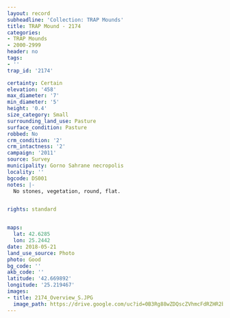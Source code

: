 ```yaml
---
layout: record
subheadline: 'Collection: TRAP Mounds'
title: TRAP Mound - 2174
categories:
- TRAP Mounds
- 2000-2999
header: no
tags:
- ''
trap_id: '2174'

certainty: Certain
elevation: '458'
max_diameter: '7'
min_diameter: '5'
height: '0.4'
size_category: Small
surrounding_land_use: Pasture
surface_condition: Pasture
robbed: No
crm_condition: '2'
crm_intactness: '2'
campaign: '2011'
source: Survey
municipality: Gorno Sahrane necropolis
locality: ''
bgcode: DS001
notes: |-
  No stones, vegetation, round, flat.


rights: standard


maps:
  lat: 42.6285
  lon: 25.2442
date: 2018-05-21
land_use_source: Photo
photo: Good
bg_code: ''
akb_code: ''
latitude: '42.669892'
longitude: '25.219467'
images:
- title: 2174_Overview_S.JPG
  image_path: https://drive.google.com/uc?id=0B3Rg88wZDQscZVhmcFdRZHR2bnM
---
```


